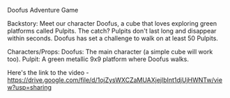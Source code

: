 Doofus Adventure Game

Backstory:
Meet our character Doofus, a cube that loves exploring green platforms called Pulpits. The catch? Pulpits don't last long and disappear within seconds. Doofus has set a challenge to walk on at least 50 Pulpits. 

Characters/Props:
Doofus: The main character (a simple cube will work too).
Pulpit: A green metallic 9x9 platform where Doofus walks.

Here's the link to the video - 
https://drive.google.com/file/d/1ojZysWXCZaMUAXjejlbInt1djUjHWNTw/view?usp=sharing

